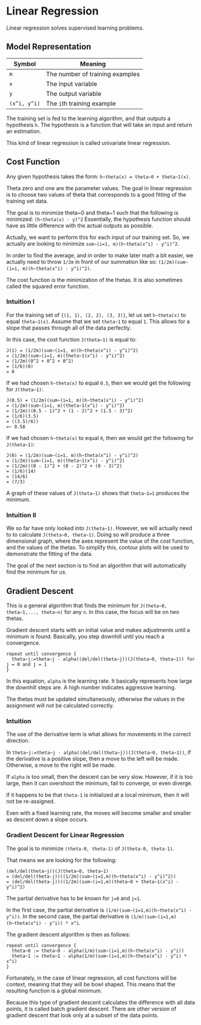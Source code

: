 # Linear Regression

Linear regression solves supervised learning problems.

## Model Representation

| Symbol | Meaning |
| ------ | ------- |
| `m`    | The number of training examples |
| `x`    | The input variable |
| `y`    | The output variable |
| `(x^i, y^i)` | The `i`th training example |

The training set is fed to the learning algorithm, and that outputs a hypothesis `h`.
The hypothesis is a function that will take an input and return an estimation.

This kind of linear regression is called univariate linear regression.

## Cost Function

Any given hypothesis takes the form: `h~theta(x) = theta~0 + theta~1(x)`.

Theta zero and one are the parameter values.
The goal in linear regression is to choose two values of theta that corresponds to a good fitting of the training set data.

The goal is to minimize theta~0 and theta~1 such that the following is minimized: `(h~theta(x) - y)^2`
Essentially, the hypothesis function should have as little difference with the actual outputs as possible.

Actually, we want to perform this for each input of our training set.
So, we actually are looking to minimize `sum~(i=1, m)(h~theta(x^i) - y^i)^2`.

In order to find the average, and in order to make later math a bit easier, we actually need to throw `1/2m` in front of our summation like so: `(1/2m)(sum~(i=1, m)(h~theta(x^i) - y^i)^2)`.

The cost function is the minimization of the thetas.
It is also sometimes called the squared error function.

### Intuition I

For the training set of `{(1, 1), (2, 2), (3, 3)}`, let us set `h~theta(x)` to equal `theta~1(x)`.
Assume that we set `theta~1` to equal `1`.
This allows for a slope that passes through all of the data perfectly.

In this case, the cost function `J(theta~1)` is equal to:

```
J(1) = (1/2m)(sum~(i=1, m)(h~theta(x^i) - y^i)^2)
= (1/2m)(sum~(i=1, m)(theta~1(x^i) - y^i)^2)
= (1/2m)(0^2 + 0^2 + 0^2)
= (1/6)(0)
= 0
```

If we had chosen `h~theta(x)` to equal `0.5`, then we would get the following for `J(theta~1)`:

```
J(0.5) = (1/2m)(sum~(i=1, m)(h~theta(x^i) - y^i)^2)
= (1/2m)(sum~(i=1, m)(theta~1(x^i) - y^i)^2)
= (1/2m)((0.5 - 1)^2 + (1 - 2)^2 + (1.5 - 3)^2)
= (1/6)(3.5)
= ((3.5)/6))
=~ 0.58
```

If we had chosen `h~theta(x)` to equal `0`, then we would get the following for `J(theta~1)`:

```
J(0) = (1/2m)(sum~(i=1, m)(h~theta(x^i) - y^i)^2)
= (1/2m)(sum~(i=1, m)(theta~1(x^i) - y^i)^2)
= (1/2m)((0 - 1)^2 + (0 - 2)^2 + (0 - 3)^2)
= (1/6)(14)
= (14/6)
= (7/3)
```

A graph of these values of `J(theta~1)` shows that `theta~1=1` produces the minimum.

### Intuition II

We so far have only looked into `J(theta~1)`.
However, we will actually need to to calculate `J(theta~0, theta~1)`.
Doing so will produce a three dimensional graph, where the axes represent the value of the cost function, and the values of the thetas.
To simplify this, contour plots will be used to demonstrate the fitting of the data.

The goal of the next section is to find an algorithm that will automatically find the minimum for us.

## Gradient Descent

This is a general algorithm that finds the minimum for `J(theta~0, theta~1,..., theta~n)` for any `n`.
In this case, the focus will be on two thetas.

Gradient descent starts with an initial value and makes adjustments until a minimum is found.
Basically, you step downhill until you reach a convergence.

```
repeat until convergence {
  theta~j:=theta~j - alpha((del/del(theta~j))(J(theta~0, theta~1)) for j = 0 and j = 1
}
```

In this equation, `alpha` is the learning rate.
It basically represents how large the downhill steps are.
A high number indicates aggressive learning.

The thetas must be updated simultaneously, otherwise the values in the assignment will not be calculated correctly.

### Intuition

The use of the derivative term is what allows for movements in the correct direction.

In `theta~j:=theta~j - alpha((del/del(theta~j))(J(theta~0, theta~1))`, if the derivative is a positive slope, then a move to the left will be made.
Otherwise, a move to the right will be made.

If `alpha` is too small, then the descent can be very slow.
However, if it is too large, then it can overshoot the minimum, fail to converge, or even diverge.

If it happens to be that `theta-1` is initialized at a local minimum, then it will not be re-assigned.

Even with a fixed learning rate, the moves will become smaller and smaller as descent down a slope occurs.

### Gradient Descent for Linear Regression

The goal is to minimize `(theta-0, theta-1)` of `J(theta-0, theta-1)`.

That means we are looking for the following:

```
(del/del(theta~j))(J(theta~0, theta~1)
= (del/del(theta-j))((1/2m)(sum~(i=1,m)(h~theta(x^i) - y^i)^2))
= (del/del(theta-j))((1/2m)(sum~(i=1,m)(theta~0 + theta~1(x^i) - y^i)^2)
```

The partial derivative has to be known for `j=0` and `j=1`.

In the first case, the partial derivative is `(1/m)(sum~(i=1,m)(h~theta(x^i) - y^i))`.
In the second case, the partial derivative is `(1/m)(sum~(i=1,m)(h~theta(x^i) - y^i)) * x^i`.

The gradient descent algorithm is then as follows:

```
repeat until convergence {
  theta~0 := theta~0 - alpha(1/m)(sum~(i=1,m)(h~theta(x^i) - y^i))
  theta~1 := theta~1 - alpha(1/m)(sum~(i=1,m)(h~theta(x^i) - y^i) * x^i)
}
```

Fortunately, in the case of linear regression, all cost functions will be context, meaning that they will be bowl shaped.
This means that the resulting function is a global minimum.

Because this type of gradient descent calculates the difference with all data points, it is called batch gradient descent.
There are other version of gradient descent that look only at a subset of the data points.
